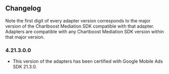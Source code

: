 ## Changelog

Note the first digit of every adapter version corresponds to the major version of the Chartboost Mediation SDK compatible with that adapter. 
Adapters are compatible with any Chartboost Mediation SDK version within that major version.

### 4.21.3.0.0
- This version of the adapters has been certified with Google Mobile Ads SDK 21.3.0.
